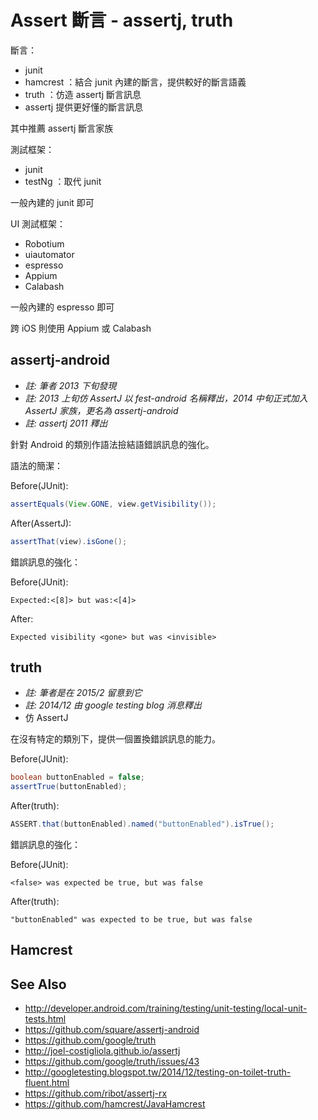 # Assert 斷言 - assertj, truth

斷言：

* junit
* hamcrest ：結合 junit 內建的斷言，提供較好的斷言語義
* truth ：仿造 assertj 斷言訊息
* assertj 提供更好懂的斷言訊息

其中推薦 assertj 斷言家族

測試框架：

* junit
* testNg ：取代 junit

一般內建的 junit 即可

UI 測試框架：

* Robotium
* uiautomator
* espresso
* Appium
* Calabash

一般內建的 espresso 即可

跨 iOS 則使用 Appium 或 Calabash

## assertj-android

* *註: 筆者 2013 下旬發現*
* *註: 2013 上旬仿 AssertJ 以 fest-android 名稱釋出，2014 中旬正式加入 AssertJ 家族，更名為 assertj-android*
* *註: assertj 2011 釋出*

針對 Android 的類別作語法撿結語錯誤訊息的強化。

語法的簡潔：

Before(JUnit):

```java
assertEquals(View.GONE, view.getVisibility());
```

After(AssertJ):

```java
assertThat(view).isGone();
```

錯誤訊息的強化：

Before(JUnit):

```
Expected:<[8]> but was:<[4]>
```

After:

```
Expected visibility <gone> but was <invisible>
```

## truth

* *註: 筆者是在 2015/2 留意到它*
* *註:  2014/12 由 google testing blog 消息釋出*
* 仿 AssertJ

在沒有特定的類別下，提供一個置換錯誤訊息的能力。

Before(JUnit):

```java
boolean buttonEnabled = false;
assertTrue(buttonEnabled);
```

After(truth):

```java
ASSERT.that(buttonEnabled).named("buttonEnabled").isTrue();
```

錯誤訊息的強化：

Before(JUnit):

```
<false> was expected be true, but was false
```

After(truth):

```
"buttonEnabled" was expected to be true, but was false
```

## Hamcrest

## See Also

* http://developer.android.com/training/testing/unit-testing/local-unit-tests.html
* https://github.com/square/assertj-android
* https://github.com/google/truth
* http://joel-costigliola.github.io/assertj
* https://github.com/google/truth/issues/43
* http://googletesting.blogspot.tw/2014/12/testing-on-toilet-truth-fluent.html
* https://github.com/ribot/assertj-rx
* https://github.com/hamcrest/JavaHamcrest
